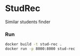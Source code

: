 
# StudRec
Similar students finder

### Run
```bash
docker build -t stud-rec .
docker run -p 8000:8000 stud-rec
```
